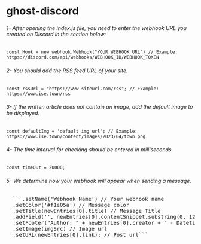 # ghost-discord

###### 1- After opening the index.js file, you need to enter the webhook URL you created on Discord in the section below:

``const Hook = new webhook.Webhook("YOUR WEBHOOK URL") // Example: https://discord.com/api/webhooks/WEBHOOK_ID/WEBHOOK_TOKEN``

###### 2- You should add the RSS feed URL of your site.

``const rssUrl = "https://www.siteurl.com/rss"; // Example: https://www.ise.town/rss``

###### 3- If the written article does not contain an image, add the default image to be displayed.

``const defaultImg = 'default img url'; // Example: https://www.ise.town/content/images/2023/04/town.png``

###### 4- The time interval for checking should be entered in milliseconds.

``const timeOut = 20000;``

###### 5- We determine how your webhook will appear when sending a message.
<pre>
  ```.setName('Webhook Name') // Your webhook name
  .setColor('#f1e05a') // Message color
  .setTitle(newEntries[0].title) // Message Title
  .addField('', newEntries[0].contentSnippet.substring(0, 120) + "...") // We adding new field for short content
  .setFooter("Author: " + newEntries[0].creator + " - Datetime: " + formattedDate + " " + formattedTime) // Setting footer
  .setImage(imgSrc) // Image url
  .setURL(newEntries[0].link); // Post url```
</pre>

